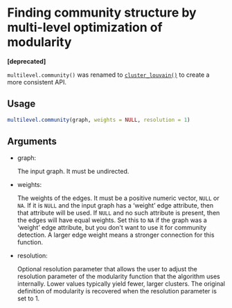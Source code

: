 # Finding community structure by multi-level optimization of modularity

**\[deprecated\]**

`multilevel.community()` was renamed to
[`cluster_louvain()`](https://r.igraph.org/reference/cluster_louvain.md)
to create a more consistent API.

## Usage

``` r
multilevel.community(graph, weights = NULL, resolution = 1)
```

## Arguments

- graph:

  The input graph. It must be undirected.

- weights:

  The weights of the edges. It must be a positive numeric vector, `NULL`
  or `NA`. If it is `NULL` and the input graph has a ‘weight’ edge
  attribute, then that attribute will be used. If `NULL` and no such
  attribute is present, then the edges will have equal weights. Set this
  to `NA` if the graph was a ‘weight’ edge attribute, but you don't want
  to use it for community detection. A larger edge weight means a
  stronger connection for this function.

- resolution:

  Optional resolution parameter that allows the user to adjust the
  resolution parameter of the modularity function that the algorithm
  uses internally. Lower values typically yield fewer, larger clusters.
  The original definition of modularity is recovered when the resolution
  parameter is set to 1.
